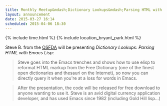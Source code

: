 ```yaml
---
title: Monthly Meetup&mdash;Dictionary Lookups&mdash;Parsing HTML with Emacs Lisp
layout: announcement
date: 2015-03-27 16:14
scheduled: 2015-04-06 18:30
---
```


{% include time.html %}
{% include location_bryant_park.html %}

Steve B. from the [OSFDA] will be presenting *Dictionary Lookups:
Parsing HTML with Emacs Lisp*:

> Steve goes into the Emacs trenches and shows how to use elisp to
> reformat HTML markup from the Free Dictionary (one of the finest
> open dictionaries and thesauri on the Internet), so now you can
> directly query it when you're at a loss for words in Emacs.

> After the presentation, the code will be released for free download
> to anyone wanting to use it. Steve is an avid digital currency
> application developer, and has used Emacs since 1982 (including Gold
> Hill lisp...)

[OSFDA]: http://osfda.org/
